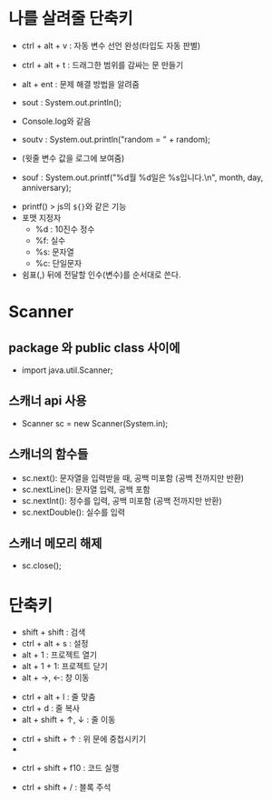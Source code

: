 # 나를 살려줄 단축키
 + ctrl + alt + v : 자동 변수 선언 완성(타입도 자동 판별)
 + ctrl + alt + t : 드래그한 범위를 감싸는 문 만들기
 
 + alt + ent : 문제 해결 방법을 알려줌  
  
 + sout : System.out.println();
  - Console.log와 같음

 + soutv : System.out.println("random = " + random);
  - (윗줄 변수 값을 로그에 보여줌)

 + souf : System.out.printf("%d월 %d일은 %s입니다.\n", month, day, anniversary); 
  - printf() > js의 `${}`와 같은 기능 <br>
  - 포맷 지정자
    + %d : 10진수 정수
    + %f: 실수
    + %s: 문자열
    + %c: 단일문자
  - 쉼표(,) 뒤에 전달할 인수(변수)를 순서대로 쓴다.


# Scanner
 
## package 와 public class 사이에 
+ import java.util.Scanner;

## 스캐너 api 사용
+ Scanner sc = new Scanner(System.in);

## 스캐너의 함수들
 + sc.next(): 문자열을 입력받을 때, 공백 미포함 (공백 전까지만 반환)
 + sc.nextLine(): 문자열 입력, 공백 포함
 + sc.nextInt(): 정수를 입력, 공백 미포함 (공백 전까지만 반환)
 + sc.nextDouble(): 실수를 입력

## 스캐너 메모리 해제
 + sc.close(); 


# 단축키
+ shift + shift : 검색
+ ctrl + alt + s  : 설정
+ alt + 1 : 프로젝트 열기
+ alt + 1 + 1: 프로젝트 닫기
+ alt + →, ←: 창 이동

- ctrl + alt + l : 줄 맞춤
- ctrl + d  : 줄 복사
- alt + shift + ↑, ↓ :  줄 이동
+ ctrl + shift + ↑ : 위 문에 중첩시키기
+ 
- ctrl + shift + f10 : 코드 실행

+ ctrl + shift + / : 블록 주석

